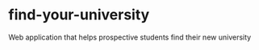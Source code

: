 find-your-university
====================

Web application that helps prospective students find their new university
